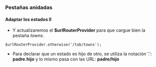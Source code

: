### Pestañas anidadas
#### Adaptar los estados II

- Y actualizaremos el **$urlRouterProvider** para que cargue bien la pestaña *towns*.

```
$urlRouterProvider.otherwise('/tab/towns');
```
- Para declarar que un estado es hijo de otro, se utiliza la notación '.': **padre.hijo** y lo mismo pasa con las URL: **padre/hijo**
